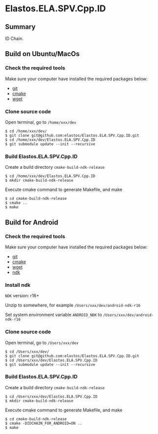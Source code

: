 # Elastos.ELA.SPV.Cpp.ID

## Summary
ID Chain.

## Build on Ubuntu/MacOs
### Check the required tools
Make sure your computer have installed the required packages below:
* [git](https://www.git-scm.com/downloads)
* [cmake](https://cmake.org/download)
* [wget](https://www.gnu.org/software/wget)

### Clone source code
Open terminal, go to `/home/xxx/dev`
```shell
$ cd /home/xxx/dev/
$ git clone git@github.com:elastos/Elastos.ELA.SPV.Cpp.ID.git
$ cd /home/xxx/dev/Elastos.ELA.SPV.Cpp.ID
$ git submodule update --init --recursive
```

### Build Elastos.ELA.SPV.Cpp.ID
Create a build directory `cmake-build-ndk-release`
```shell
$ cd /home/xxx/dev/Elastos.ELA.SPV.Cpp.ID
$ mkdir cmake-build-ndk-release
```

Execute cmake command to generate Makefile, and make
```shell
$ cd cmake-build-ndk-release
$ cmake ..
$ make
```


## Build for Android
### Check the required tools
Make sure your computer have installed the required packages below:
* [git](https://www.git-scm.com/downloads)
* [cmake](https://cmake.org/download)
* [wget](https://www.gnu.org/software/wget)
* [ndk](https://developer.android.com/ndk/downloads/)

### Install ndk
`NDK` version: r16+

Unzip to somewhere, for example `/Users/xxx/dev/android-ndk-r16`

Set system environment variable `ANDROID_NDK` to `/Users/xxx/dev/android-ndk-r16`

### Clone source code
Open terminal, go to `/Users/xxx/dev`
```shell
$ cd /Users/xxx/dev/
$ git clone git@github.com:elastos/Elastos.ELA.SPV.Cpp.ID.git
$ cd /Users/xxx/dev/Elastos.ELA.SPV.Cpp.ID
$ git submodule update --init --recursive
```

### Build Elastos.ELA.SPV.Cpp.ID
Create a build directory `cmake-build-ndk-release`
```shell
$ cd /Users/xxx/dev/Elastos.ELA.SPV.Cpp.ID
$ mkdir cmake-build-ndk-release
```

Execute cmake command to generate Makefile, and make
```shell
$ cd cmake-build-ndk-release
$ cmake -DIDCHAIN_FOR_ANDROID=ON ..
$ make
```
